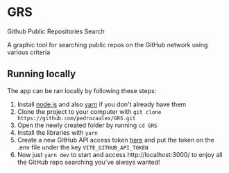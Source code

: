 # GRS
Github Public Repositories Search

A graphic tool for searching public repos on the GitHub network using various criteria

## Running locally

The app can be ran locally by following these steps:
 1. Install [node.js](https://nodejs.org/en/download/) and also [yarn](https://classic.yarnpkg.com/lang/en/docs/install/) if you don't already have them
 2. Clone the project to your computer with `git clone https://github.com/pedrozaalex/GRS.git`
 3. Open the newly created folder by running `cd GRS`
 4. Install the libraries with `yarn`
 5. Create a new GitHub API access token [here](https://github.com/settings/tokens) and put the token on the .env file under the key `VITE_GITHUB_API_TOKEN`
 6. Now just `yarn dev` to start and access http://localhost:3000/ to enjoy all the GitHub repo searching you've always wanted!
